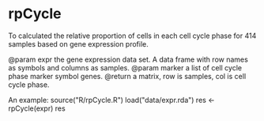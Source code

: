 # rpCycle
To calculated the relative proportion of cells in each cell cycle phase for 414 samples based on gene expression profile. 

@param expr the gene expression data set. A data frame with row names as symbols and columns as samples.
@param marker a list of cell cycle phase marker symbol genes.
@return a matrix, row is samples, col is cell cycle phase.


An example:
source("R/rpCycle.R")
load("data/expr.rda")
res <- rpCycle(expr)
res
